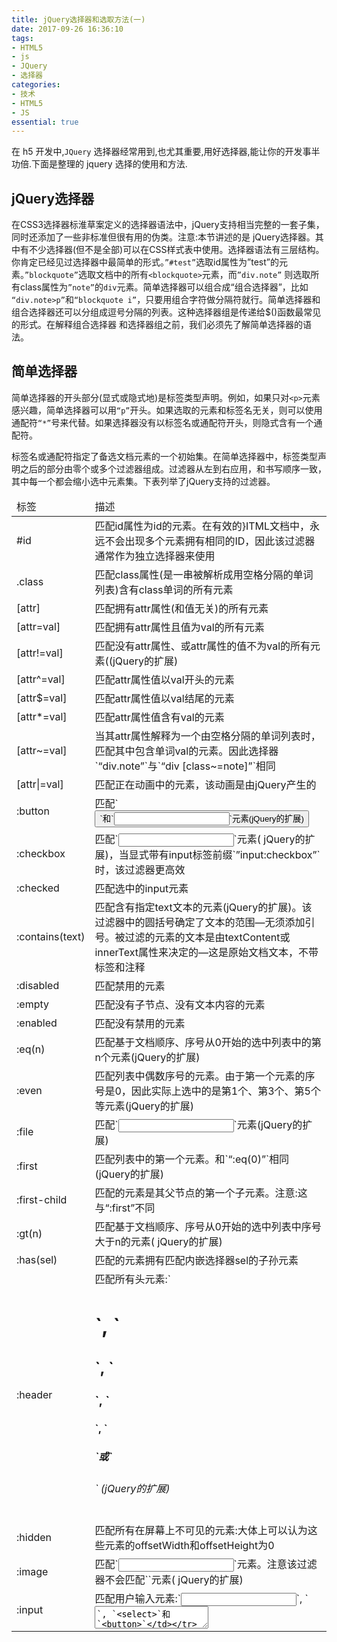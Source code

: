 ```yaml
---
title: jQuery选择器和选取方法(一)
date: 2017-09-26 16:36:10
tags:
- HTML5
- js
- JQuery
- 选择器
categories:
- 技术
- HTML5
- JS
essential: true
---
```

在 h5 开发中,`JQuery` 选择器经常用到,也尤其重要,用好选择器,能让你的开发事半功倍.下面是整理的 jquery 选择的使用和方法.
<!--more-->
jQuery选择器
----------
在CSS3选择器标淮草案定义的选择器语法中，jQuery支持相当完整的一套子集，同时还添加了一些非标准但很有用的伪类。注意:本节讲述的是 jQuery选择器。其中有不少选择器(但不是全部)可以在CSS样式表中使用。选择器语法有三层结构。你肯定已经见过选择器中最简单的形式。`”#test”`选取id属性为”test”的元素。`”blockquote”`选取文档中的所有`<blockquote>`元素，而`”div.note”` 则选取所有class属性为`”note”`的`div`元素。简单选择器可以组合成“组合选择器”，比如 `“div.note>p”`和`“blockquote i”`，只要用组合字符做分隔符就行。简单选择器和组合选择器还可以分组成逗号分隔的列表。这种选择器组是传递给$()函数最常见的形式。在解释组合选择器 和选择器组之前，我们必须先了解简单选择器的语法。

简单选择器
----------
简单选择器的开头部分(显式或隐式地)是标签类型声明。例如，如果只对`<p>`元素感兴趣，简单选择器可以用`“p”`开头。如果选取的元素和标签名无关，则可以使用通配符`“*”`号来代替。如果选择器没有以标签名或通配符开头，则隐式含有一个通配符。

标签名或通配符指定了备选文档元素的一个初始集。在简单选择器中，标签类型声明之后的部分由零个或多个过滤器组成。过滤器从左到右应用，和书写顺序一致，其中每一个都会缩小选中元素集。下表列举了jQuery支持的过滤器。

<table><thead><tr><td>标签</td><td>描述</td></tr></thead><tbody><tr><td>#id</td><td>匹配id属性为id的元素。在有效的}ITML文档中，永远不会出现多个元素拥有相同的ID，因此该过滤器通常作为独立选择器来使用</td></tr><tr><td>.class</td><td>匹配class属性(是一串被解析成用空格分隔的单词列表)含有class单词的所有元素</td></tr><tr><td>[attr]</td><td>匹配拥有attr属性(和值无关)的所有元素</td></tr><tr><td>[attr=val]</td><td>匹配拥有attr属性且值为val的所有元素</td></tr><tr><td>[attr!=val]</td><td>匹配没有attr属性、或attr属性的值不为val的所有元素((jQuery的扩展)</td></tr><tr><td>[attr^=val]</td><td>匹配attr属性值以val开头的元素</td></tr><tr><td>[attr$=val]</td><td>匹配attr属性值以val结尾的元素</td></tr><tr><td>[attr*=val]</td><td>匹配attr属性值含有val的元素</td></tr><tr><td>[attr~=val]</td><td>当其attr属性解释为一个由空格分隔的单词列表时，匹配其中包含单词val的元素。因此选择器`“div.note”`与`“div [class~=note]”`相同</td></tr><tr><td>[attr|=val]</td><td>	匹配正在动画中的元素，该动画是由jQuery产生的</td></tr><tr><td>:button</td><td>匹配`<button type=”button”>`和`<input type=”button”>`元素(jQuery的扩展)</td></tr><tr><td>:checkbox</td><td>匹配`<input type=”checkbox”>`元素( jQuery的扩展)，当显式带有input标签前缀`”input:checkbox”`时，该过滤器更高效</td></tr><tr><td>:checked</td><td>匹配选中的input元素</td></tr><tr><td>:contains(text)</td><td>匹配含有指定text文本的元素(jQuery的扩展)。该过滤器中的圆括号确定了文本的范围—无须添加引号。被过滤的元素的文本是由textContent或innerText属性来决定的—这是原始文档文本，不带标签和注释</td></tr><tr><td>:disabled</td><td>匹配禁用的元素</td></tr><tr><td>:empty</td><td>匹配没有子节点、没有文本内容的元素</td></tr><tr><td>:enabled</td><td>匹配没有禁用的元素</td></tr><tr><td>:eq(n)</td><td>匹配基于文档顺序、序号从0开始的选中列表中的第n个元素(jQuery的扩展)</td></tr><tr><td>:even</td><td>匹配列表中偶数序号的元素。由于第一个元素的序号是0，因此实际上选中的是第1个、第3个、第5个等元素(jQuery的扩展)</td></tr><tr><td>:file</td><td>	匹配`<input type=”file”>`元素(jQuery的扩展)</td></tr><tr><td>:first</td><td>匹配列表中的第一个元素。和`“:eq(0)”`相同(jQuery的扩展)</td></tr><tr><td>:first-child</td><td>匹配的元素是其父节点的第一个子元素。注意:这与“:first”不同</td></tr><tr><td>:gt(n)</td><td>匹配基于文档顺序、序号从0开始的选中列表中序号大于n的元素( jQuery的扩展)</td></tr><tr><td>:has(sel)</td><td>匹配的元素拥有匹配内嵌选择器sel的子孙元素</td></tr><tr><td>:header</td><td>匹配所有头元素:`<h1>`, `<h2>`, `<h3>`, `<h4>`, `<h5>`或`<h6>` (jQuery的扩展)</td></tr><tr><td>:hidden</td><td>匹配所有在屏幕上不可见的元素:大体上可以认为这些元素的offsetWidth和offsetHeight为0</td></tr><tr><td>:image</td><td>匹配`<input type=”image”>`元素。注意该过滤器不会匹配`<img>`元素( jQuery的扩展)</td></tr><tr><td>:input</td><td>匹配用户输入元素:`<input>`, `<textarea>`, `<select>`和`<button>`</td></tr><tr><td>:last</td><td>匹配选中列表中的最后一个元素</td></tr><tr><td>:last-child</td><td>匹配的元素是其父节点的最后一个子元素。注意:这与`“:last”`不同</td></tr><tr><td>`:lt(n)`</td><td>匹配基于文档顺序、序号从0开始的选中列表中序号小于n的元素</td></tr><tr><td>:not(sel)</td><td>匹配的元素不匹配内嵌选择器sel</td></tr><tr><td>:nth(n)</td><td>与`“:eq(n)”`相同</td></tr><tr><td>:nth-child(n)</td><td>匹配的元素是其父节点的第n个子元素。。可以是数值、单词even,单词odd或计算公式。 使用`“:nth-child(even)”`来选取那些在其父节点的子元素中排行第2或第4等序号的元素。使用`“:nth-child(odd)”`来选取那 些在其父节点的子元素中排行第1、第3等序号的元素。
更常见的情况是，n是xn或x n+y这种计算公式，其中x和y是整数，n是字面量n。因此可以用`nth-child(3n+1)`来选取第1个、第4个、第7个等元素。
注意该过滤器的序号是从1开始的，因此如果一个元素是其父节点的第一个子元素，会认为它是奇数元素，匹配的是3n+1，而不是3n。要和`“:even`以及`“:odd”`过滤器区分开来，后者匹配的序号是从0开始的。</td></tr><tr><td>:odd</td><td>匹配列表中奇数(从0开始)序号的元素。注意序号为1和3的元素分别是第2个和第4个匹配元素</td></tr></tbody></table>

注意:表中列举的部分选择器在圆括号中接受参数。例如，下面这个选择器选取的元素在其父节点的子元素中排行第1或第2等，只要它们含有`“JavaScript”`单词，就不包含元素。

```
p:nth-child(3n+1): text (JavaScript):not(:has(a))
```

通常来说，指定标签类型前缀，可以让过滤器的运行更高效。例如，不要简单使用`”:radio”`来选取单选框按钮，使用`“input:radio”`会 更好。ID过滤器是个例外，不添加标签前缀时它会更高效。例如，选择器“#address”通常比更明确的“form#address”更高效。

组合选择器
----------
使用特殊操作符或“组合符”可以将简单选择器组合起来，表达文档树中元素之间的关系。下表列举了jQuery支持的组合选择器。这些组合选择器与CSS3支持的组合选择器是一样的。
下面是组合选择器的一些例子:
```
"blockquote i"              //匹配<blockquote>里的<i>元素
"ol > li"                   //<1i>元素是<of>的直接子元素
"#output+*"                 //id="output"元素后面的兄弟元素
"div.note > h1+p"           //紧跟<h1>的<P>元素，在<div class="note">里面
```
注意组合选择器并不限于组合两个选择器:组合三个甚至更多选择器也是允许的。组合选择器从左到右处理。

选择器组
----------
传递给$()函数(或在样式表中使用)的选择器就是选择器组，这是一个逗号分隔的列表，由一个或多个简单选择器或组合选择器构成。选择器组匹配的元 素只要匹配该选择器组中的任何一个选择器就行。对我们来说，一个简单选择器也可以认为是一个选择器组。下面是选择器组的一些例子:
```
"h1, h2,h3"             //匹配<h1>, <h2>和<h3>元素
"#p1, #p2, #p3"         //匹配id为p1, p2或p3的元素
"div.note, p.note"      //匹配class="note"的<div>和<P>元素
"body>p,div.note>p"     //<body>和<div class="note">的<P>子元素
```
注意:CSS和jQuery选择器语法允许在简单选择器的某些过滤器中使用圆括号，但并不允许使用圆括号来进行更常见的分组。例如，不能把选择器组或组合选择器放在圆括号中并且当成简单选择器:
```
(h1, h2, h3)+p          //非法
h1+p, h2+p, h3+p        //正确的写法
```

总结语
----------
到此讲解了 jquery 的选择器.下一篇文章<a href="https://timding.top/2017/09/27/jQuery选择器和选取方法-二/">将讲解 选择器的选取方法.

